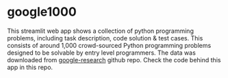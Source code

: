 # google1000
This streamlit web app shows a collection of python programming problems, including task description, code solution & test cases. This consists of around 1,000 crowd-sourced Python programming problems designed to be solvable by entry level programmers.
The data was downloaded from [google-research](https://github.com/google-research/google-research/tree/master/mbpp) github repo. Check the code behind this app in this repo.
